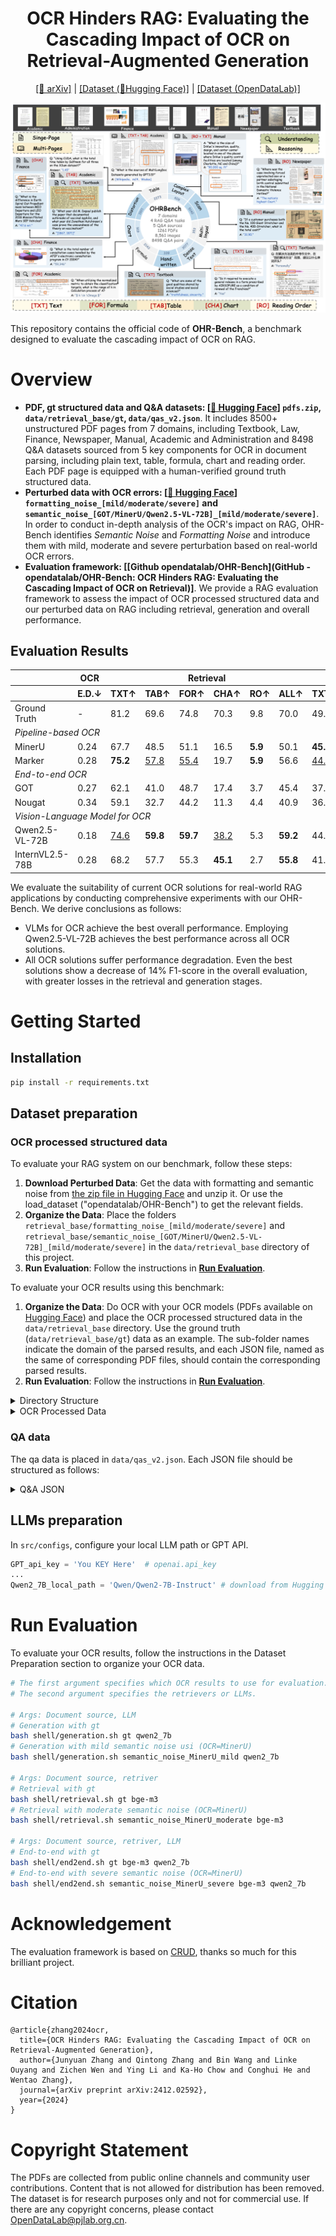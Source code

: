 <h1 align="center">
    OCR Hinders RAG: Evaluating the Cascading Impact of OCR on Retrieval-Augmented Generation
</h1>

<div align="center">

[\[📜 arXiv\]](https://arxiv.org/abs/2412.02592v1) | [\[Dataset (🤗Hugging Face)\]](https://huggingface.co/datasets/opendatalab/OHR-Bench) | [\[Dataset (OpenDataLab)\]](https://opendatalab.com/OpenDataLab/OHR-Bench)

</div>

![framework](./figs/framework.png)

This repository contains the official code of **OHR-Bench**, a benchmark designed to evaluate the cascading impact of OCR on RAG.

# Overview
- **PDF, gt structured data and Q&A datasets: [[🤗 Hugging Face](https://huggingface.co/datasets/opendatalab/OHR-Bench)] `pdfs.zip`, `data/retrieval_base/gt`, `data/qas_v2.json`**. It includes 8500+ unstructured PDF pages from 7 domains, including Textbook, Law, Finance, Newspaper, Manual, Academic and Administration and 8498 Q&A datasets sourced from 5 key components for OCR in document parsing, including plain text, table, formula, chart and reading order. Each PDF page is equipped with a human-verified ground truth structured data.
- **Perturbed data with OCR errors: [[🤗 Hugging Face](https://huggingface.co/datasets/opendatalab/OHR-Bench)] `formatting_noise_[mild/moderate/severe]` and `semantic_noise_[GOT/MinerU/Qwen2.5-VL-72B]_[mild/moderate/severe]`**. In order to conduct in-depth analysis of the OCR's impact on RAG, OHR-Bench identifies *Semantic Noise* and *Formatting Noise* and introduce them with mild, moderate and severe perturbation based on real-world OCR errors.
- **Evaluation framework: [[Github opendatalab/OHR-Bench](GitHub - opendatalab/OHR-Bench: OCR Hinders RAG: Evaluating the Cascading Impact of OCR on Retrieval)]**. We provide a RAG evaluation framework to assess the impact of OCR processed structured data and our perturbed data on RAG including retrieval, generation and overall performance.


## Evaluation Results
<table>
    <thead>
        <tr>
            <th></th>
            <th>OCR</th>
            <th colspan="6">Retrieval</th>
            <th colspan="6">Generation</th>
            <th colspan="6">Overall</th>
        </tr>
        <tr>
            <th></th>
            <th>E.D.<span>&darr;</span></th>
            <th>TXT<span>&uarr;</span></th>
            <th>TAB<span>&uarr;</span></th>
            <th>FOR<span>&uarr;</span></th>
            <th>CHA<span>&uarr;</span></th>
            <th>RO<span>&uarr;</span></th>
            <th>ALL<span>&uarr;</span></th>
            <th>TXT<span>&uarr;</span></th>
            <th>TAB<span>&uarr;</span></th>
            <th>FOR<span>&uarr;</span></th>
            <th>CHA<span>&uarr;</span></th>
            <th>RO<span>&uarr;</span></th>
            <th>ALL<span>&uarr;</span></th>
            <th>TXT<span>&uarr;</span></th>
            <th>TAB<span>&uarr;</span></th>
            <th>FOR<span>&uarr;</span></th>
            <th>CHA<span>&uarr;</span></th>
            <th>RO<span>&uarr;</span></th>
            <th>ALL<span>&uarr;</span></th>
        </tr>
    </thead>
    <tbody>
        <tr>
            <td>Ground Truth</td>
            <td>-</td>
            <td>81.2</td>
            <td>69.6</td>
            <td>74.8</td>
            <td>70.3</td>
            <td>9.8</td>
            <td>70.0</td>
            <td>49.4</td>
            <td>46.0</td>
            <td>34.0</td>
            <td>47.0</td>
            <td>28.2</td>
            <td>43.9</td>
            <td>45.0</td>
            <td>34.6</td>
            <td>28.0</td>
            <td>32.9</td>
            <td>18.7</td>
            <td>36.1</td>
        </tr>
        <tr>
            <td colspan="20"><i>Pipeline-based OCR</i></td>
        </tr>
        <tr>
            <td>MinerU</td>
            <td>0.24</td>
            <td>67.7</td>
            <td>48.5</td>
            <td>51.1</td>
            <td>16.5</td>
            <td><b>5.9</b></td>
            <td>50.1</td>
            <td><b>45.9</b></td>
            <td>39.3</td>
            <td>28.6</td>
            <td>9.7</td>
            <td><b>29.5</b></td>
            <td><u>36.7</u></td>
            <td><b>41.4</b></td>
            <td>28.5</td>
            <td>23.0</td>
            <td>9.3</td>
            <td><b>17.8</b></td>
            <td><u>30.0</u></td>
        </tr>
        <tr>
            <td>Marker</td>
            <td>0.28</td>
            <td><b>75.2</b></td>
            <td><u>57.8</u></td>
            <td><u>55.4</u></td>
            <td>19.7</td>
            <td><b>5.9</b></td>
            <td>56.6</td>
            <td><u>44.5</u></td>
            <td>37.8</td>
            <td>27.8</td>
            <td>10.9</td>
            <td><u>26.2</u></td>
            <td>35.9</td>
            <td>40.1</td>
            <td>28.1</td>
            <td>22.3</td>
            <td>10.0</td>
            <td><u>16.2</u></td>
            <td>29.5</td>
        </tr>
        <tr>
            <td colspan="20"><i>End-to-end OCR</i></td>
        </tr>
        <tr>
            <td>GOT</td>
            <td>0.27</td>
            <td>62.1</td>
            <td>41.0</td>
            <td>48.7</td>
            <td>17.4</td>
            <td>3.7</td>
            <td>45.4</td>
            <td>37.5</td>
            <td>28.5</td>
            <td>24.1</td>
            <td>8.5</td>
            <td>7.1</td>
            <td>27.8</td>
            <td>35.3</td>
            <td>22.9</td>
            <td>20.1</td>
            <td>8.2</td>
            <td>5.3</td>
            <td>24.6</td>
        </tr>
        <tr>
            <td>Nougat</td>
            <td>0.34</td>
            <td>59.1</td>
            <td>32.7</td>
            <td>44.2</td>
            <td>11.3</td>
            <td>4.4</td>
            <td>40.9</td>
            <td>36.7</td>
            <td>22.9</td>
            <td>22.9</td>
            <td>6.4</td>
            <td>6.9</td>
            <td>25.5</td>
            <td>33.5</td>
            <td>18.4</td>
            <td>19.4</td>
            <td>5.8</td>
            <td>3.6</td>
            <td>14.5</td>
        </tr>
        <tr>
            <td colspan="20"><i>Vision-Language Model for OCR</i></td>
        </tr>
        <tr>
            <td>Qwen2.5-VL-72B</td>
            <td>0.18</td>
            <td><u>74.6</u></td>
            <td><b>59.8</b></td>
            <td><b>59.7</b></td>
            <td><u>38.2</u></td>
            <td>5.3</td>
            <td><b>59.2</b></td>
            <td>44.4</td>
            <td><b>42.1</b></td>
            <td><b>31.8</b></td>
            <td><b>27.0</b></td>
            <td>11.6</td>
            <td><b>37.5</b></td>
            <td><u>40.6</u></td>
            <td><b>31.1</b></td>
            <td><b>26.1</b></td>
            <td><u>19.0</u></td>
            <td>8.8</td>
            <td><b>31.1</b></td>
        </tr>
        <tr>
            <td>InternVL2.5-78B</td>
            <td>0.28</td>
            <td>68.2</td>
            <td>57.7</td>
            <td>55.3</td>
            <td><b>45.1</b></td>
            <td>2.7</td>
            <td><b>55.8</b></td>
            <td>41.8</td>
            <td><u>41.8</u></td>
            <td><u>29.0</u></td>
            <td><b>33.6</b></td>
            <td>3.3</td>
            <td>35.8</td>
            <td>38.2</td>
            <td><u>31.0</u></td>
            <td><u>23.3</u></td>
            <td><b>22.9</b></td>
            <td>3.1</td>
            <td>29.6</td>
        </tr>
    </tbody>
</table>

We evaluate the suitability of current OCR solutions for real-world RAG applications by conducting comprehensive experiments with our OHR-Bench.
We derive conclusions as follows:

- VLMs for OCR achieve the best overall performance. Employing Qwen2.5-VL-72B achieves the best performance across all OCR solutions.
- All OCR solutions suffer performance degradation. Even the best solutions show a decrease of 14% F1-score in the overall evaluation, with greater losses in the retrieval and generation stages.

# Getting Started
## Installation
```bash
pip install -r requirements.txt
```

## Dataset preparation
### OCR processed structured data
To evaluate your RAG system on our benchmark, follow these steps:
1. **Download Perturbed Data**: Get the data with formatting and semantic noise from [the zip file in Hugging Face](https://huggingface.co/datasets/opendatalab/OHR-Bench/blob/main/retrieval.zip) and unzip it. Or use the load_dataset ("opendatalab/OHR-Bench") to get the relevant fields.
2. **Organize the Data**: Place the folders `retrieval_base/formatting_noise_[mild/moderate/severe]` and `retrieval_base/semantic_noise_[GOT/MinerU/Qwen2.5-VL-72B]_[mild/moderate/severe]` in the `data/retrieval_base` directory of this project.
3. **Run Evaluation**: Follow the instructions in [**Run Evaluation**](#run-evaluation).

To evaluate your OCR results using this benchmark:
1. **Organize the Data**: Do OCR with your OCR models (PDFs available on [Hugging Face](https://huggingface.co/datasets/opendatalab/OHR-Bench)) and place the OCR processed structured data in the `data/retrieval_base` directory. Use the ground truth (`data/retrieval_base/gt`) data as an example. The sub-folder names indicate the domain of the parsed results, and each JSON file, named as the same of corresponding PDF files, should contain the corresponding parsed results.
2. **Run Evaluation**: Follow the instructions in [**Run Evaluation**](#run-evaluation).

<details>
<summary>Directory Structure</summary>

```bash
retrieval_base/gt/ # We provide gt and MinerU processed structured data as illustration here
├── finance # Domain
│   ├── 3M_2023Q2_10Q.json # Parsed results
│   ├── ...
├── textbook
...
```

</details>

<details>
<summary>OCR Processed Data</summary>

```json
[
    {
        "page_idx": 0, // Page index
        "text": "...", // OCR processed structured data
    },
    ...
]
```

</details>

### QA data
The qa data is placed in `data/qas_v2.json`. Each JSON file should be structured as follows:

<details>
<summary>Q&A JSON</summary>

```json
[
    {
        "doc_name": "finance/JPMORGAN_2021Q1_10Q", // Document source
        "ID": "00073cc2-c801-467c-9039-fca63c78c6a9", // Unique ID
        "questions": "What was the total amount of nonaccrual loans retained as of March 31, 2021?",
        "answers": "842",
        "doc_type": "finance", // Q&A domain.
        "answer_form": "Numeric", // Answer format.
        "evidence_source": "table", // Evidence source.
        "evidence_context": "Nonaccrual loans retained $^{(\\mathrm{a})}$ & \\$ & 842 & \\$ & 689 & $22 \\%$", // Evidence.
        "evidence_page_no": 24
    },
    ...
]
```

</details>


## LLMs preparation
In `src/configs`, configure your local LLM path or GPT API.
```python
GPT_api_key = 'You KEY Here'  # openai.api_key
...
Qwen2_7B_local_path = 'Qwen/Qwen2-7B-Instruct' # download from Hugging Face or your local path
```


# Run Evaluation
To evaluate your OCR results, follow the instructions in the Dataset Preparation section to organize your OCR data.

```bash
# The first argument specifies which OCR results to use for evaluation.
# The second argument specifies the retrievers or LLMs.

# Args: Document source, LLM
# Generation with gt
bash shell/generation.sh gt qwen2_7b
# Generation with mild semantic noise usi (OCR=MinerU)
bash shell/generation.sh semantic_noise_MinerU_mild qwen2_7b

# Args: Document source, retriver
# Retrieval with gt
bash shell/retrieval.sh gt bge-m3
# Retrieval with moderate semantic noise (OCR=MinerU)
bash shell/retrieval.sh semantic_noise_MinerU_moderate bge-m3

# Args: Document source, retriver, LLM
# End-to-end with gt
bash shell/end2end.sh gt bge-m3 qwen2_7b
# End-to-end with severe semantic noise (OCR=MinerU)
bash shell/end2end.sh semantic_noise_MinerU_severe bge-m3 qwen2_7b
```

# Acknowledgement
The evaluation framework is based on [CRUD](https://github.com/IAAR-Shanghai/CRUD_RAG), thanks so much for this brilliant project.

# Citation
```
@article{zhang2024ocr,
  title={OCR Hinders RAG: Evaluating the Cascading Impact of OCR on Retrieval-Augmented Generation},
  author={Junyuan Zhang and Qintong Zhang and Bin Wang and Linke Ouyang and Zichen Wen and Ying Li and Ka-Ho Chow and Conghui He and Wentao Zhang},
  journal={arXiv preprint arXiv:2412.02592},
  year={2024}
}
```

# Copyright Statement
The PDFs are collected from public online channels and community user contributions. Content that is not allowed for distribution has been removed. The dataset is for research purposes only and not for commercial use. If there are any copyright concerns, please contact OpenDataLab@pjlab.org.cn.
